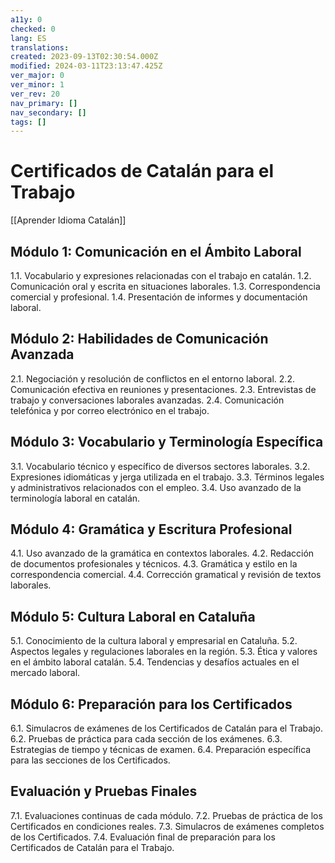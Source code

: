 ```yaml
---
a11y: 0
checked: 0
lang: ES
translations: 
created: 2023-09-13T02:30:54.000Z
modified: 2024-03-11T23:13:47.425Z
ver_major: 0
ver_minor: 1
ver_rev: 20
nav_primary: []
nav_secondary: []
tags: []
---
```

# Certificados de Catalán para el Trabajo

[[Aprender Idioma Catalán]]

## Módulo 1: Comunicación en el Ámbito Laboral

1.1. Vocabulario y expresiones relacionadas con el trabajo en catalán.
1.2. Comunicación oral y escrita en situaciones laborales.
1.3. Correspondencia comercial y profesional.
1.4. Presentación de informes y documentación laboral.

## Módulo 2: Habilidades de Comunicación Avanzada

2.1. Negociación y resolución de conflictos en el entorno laboral.
2.2. Comunicación efectiva en reuniones y presentaciones.
2.3. Entrevistas de trabajo y conversaciones laborales avanzadas.
2.4. Comunicación telefónica y por correo electrónico en el trabajo.

## Módulo 3: Vocabulario y Terminología Específica

3.1. Vocabulario técnico y específico de diversos sectores laborales.
3.2. Expresiones idiomáticas y jerga utilizada en el trabajo.
3.3. Términos legales y administrativos relacionados con el empleo.
3.4. Uso avanzado de la terminología laboral en catalán.

## Módulo 4: Gramática y Escritura Profesional

4.1. Uso avanzado de la gramática en contextos laborales.
4.2. Redacción de documentos profesionales y técnicos.
4.3. Gramática y estilo en la correspondencia comercial.
4.4. Corrección gramatical y revisión de textos laborales.

## Módulo 5: Cultura Laboral en Cataluña

5.1. Conocimiento de la cultura laboral y empresarial en Cataluña.
5.2. Aspectos legales y regulaciones laborales en la región.
5.3. Ética y valores en el ámbito laboral catalán.
5.4. Tendencias y desafíos actuales en el mercado laboral.

## Módulo 6: Preparación para los Certificados

6.1. Simulacros de exámenes de los Certificados de Catalán para el Trabajo.
6.2. Pruebas de práctica para cada sección de los exámenes.
6.3. Estrategias de tiempo y técnicas de examen.
6.4. Preparación específica para las secciones de los Certificados.

## Evaluación y Pruebas Finales

7.1. Evaluaciones continuas de cada módulo.
7.2. Pruebas de práctica de los Certificados en condiciones reales.
7.3. Simulacros de exámenes completos de los Certificados.
7.4. Evaluación final de preparación para los Certificados de Catalán para el Trabajo.




